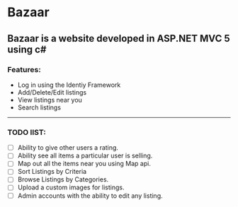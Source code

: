 # Bazaar

## Bazaar is a website developed in ASP.NET MVC 5 using c#

### Features:
* Log in using the Identiy Framework
* Add/Delete/Edit listings
* View listings near you
* Search listings
---

### TODO lIST:
- [ ] Ability to give other users a rating.
- [ ] Ability see all items a particular user is selling.
- [ ] Map out all the items near you using Map api.
- [ ] Sort Listings by  Criteria
- [ ] Browse Listings by Categories.
- [ ] Upload a custom images for listings.
- [ ] Admin accounts with the ability to edit any listing.

